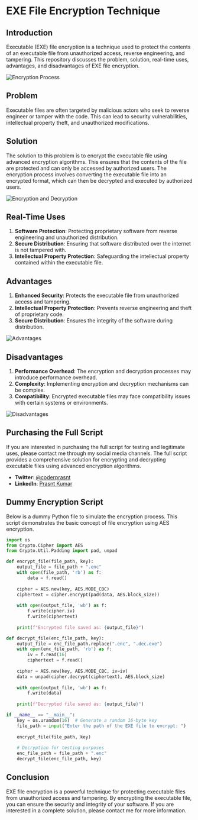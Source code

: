# EXE File Encryption Technique

## Introduction
Executable (EXE) file encryption is a technique used to protect the contents of an executable file from unauthorized access, reverse engineering, and tampering. This repository discusses the problem, solution, real-time uses, advantages, and disadvantages of EXE file encryption.

![Encryption Process](images/encryption_process.png)

## Problem
Executable files are often targeted by malicious actors who seek to reverse engineer or tamper with the code. This can lead to security vulnerabilities, intellectual property theft, and unauthorized modifications.

## Solution
The solution to this problem is to encrypt the executable file using advanced encryption algorithms. This ensures that the contents of the file are protected and can only be accessed by authorized users. The encryption process involves converting the executable file into an encrypted format, which can then be decrypted and executed by authorized users.

![Encryption and Decryption](images/encryption_decryption.png)

## Real-Time Uses
1. **Software Protection**: Protecting proprietary software from reverse engineering and unauthorized distribution.
2. **Secure Distribution**: Ensuring that software distributed over the internet is not tampered with.
3. **Intellectual Property Protection**: Safeguarding the intellectual property contained within the executable file.

## Advantages
1. **Enhanced Security**: Protects the executable file from unauthorized access and tampering.
2. **Intellectual Property Protection**: Prevents reverse engineering and theft of proprietary code.
3. **Secure Distribution**: Ensures the integrity of the software during distribution.

![Advantages](images/advantages.png)

## Disadvantages
1. **Performance Overhead**: The encryption and decryption processes may introduce performance overhead.
2. **Complexity**: Implementing encryption and decryption mechanisms can be complex.
3. **Compatibility**: Encrypted executable files may face compatibility issues with certain systems or environments.

![Disadvantages](images/disadvantages.png)

## Purchasing the Full Script
If you are interested in purchasing the full script for testing and legitimate uses, please contact me through my social media channels. The full script provides a comprehensive solution for encrypting and decrypting executable files using advanced encryption algorithms.

- **Twitter**: [@coderprasnt](https://twitter.com/coderprasnt)
- **LinkedIn**: [Prasnt Kumar](https://linkedin.com/in/prasntkumar)

## Dummy Encryption Script
Below is a dummy Python file to simulate the encryption process. This script demonstrates the basic concept of file encryption using AES encryption.

```python
import os
from Crypto.Cipher import AES
from Crypto.Util.Padding import pad, unpad

def encrypt_file(file_path, key):
    output_file = file_path + ".enc"
    with open(file_path, 'rb') as f:
        data = f.read()
    
    cipher = AES.new(key, AES.MODE_CBC)
    ciphertext = cipher.encrypt(pad(data, AES.block_size))
    
    with open(output_file, 'wb') as f:
        f.write(cipher.iv)
        f.write(ciphertext)
    
    print(f"Encrypted file saved as: {output_file}")

def decrypt_file(enc_file_path, key):
    output_file = enc_file_path.replace(".enc", ".dec.exe")
    with open(enc_file_path, 'rb') as f:
        iv = f.read(16)
        ciphertext = f.read()
    
    cipher = AES.new(key, AES.MODE_CBC, iv=iv)
    data = unpad(cipher.decrypt(ciphertext), AES.block_size)
    
    with open(output_file, 'wb') as f:
        f.write(data)
    
    print(f"Decrypted file saved as: {output_file}")

if __name__ == "__main__":
    key = os.urandom(16)  # Generate a random 16-byte key
    file_path = input("Enter the path of the EXE file to encrypt: ")
    
    encrypt_file(file_path, key)
    
    # Decryption for testing purposes
    enc_file_path = file_path + ".enc"
    decrypt_file(enc_file_path, key)
```

## Conclusion
EXE file encryption is a powerful technique for protecting executable files from unauthorized access and tampering. By encrypting the executable file, you can ensure the security and integrity of your software. If you are interested in a complete solution, please contact me for more information.
